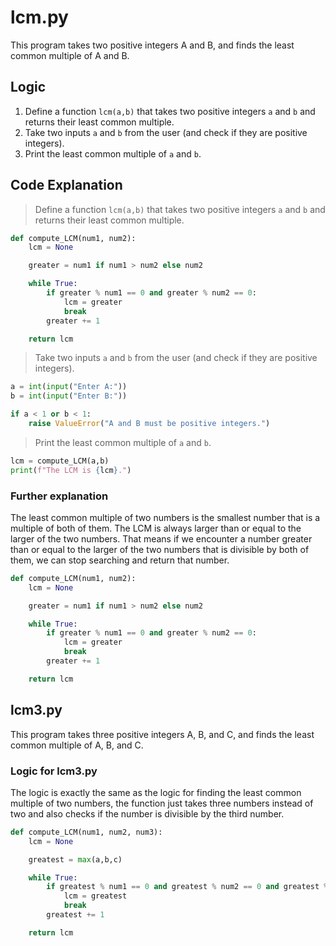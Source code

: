 # lcm.py

This program takes two positive integers A and B, and finds the least common multiple of A and B.

## Logic

1. Define a function `lcm(a,b)` that takes two positive integers `a` and `b` and returns their least common multiple.
2. Take two inputs `a` and `b` from the user (and check if they are positive integers).
3. Print the least common multiple of `a` and `b`.

## Code Explanation

> Define a function `lcm(a,b)` that takes two positive integers `a` and `b` and returns their least common multiple.

```python
def compute_LCM(num1, num2):
    lcm = None

    greater = num1 if num1 > num2 else num2

    while True:
        if greater % num1 == 0 and greater % num2 == 0:
            lcm = greater
            break
        greater += 1

    return lcm
```

> Take two inputs `a` and `b` from the user (and check if they are positive integers).

```python
a = int(input("Enter A:"))
b = int(input("Enter B:"))

if a < 1 or b < 1:
    raise ValueError("A and B must be positive integers.")
```

> Print the least common multiple of `a` and `b`.

```python
lcm = compute_LCM(a,b)
print(f"The LCM is {lcm}.")
```

### Further explanation

The least common multiple of two numbers is the smallest number that is a multiple of both of them.
The LCM is always larger than or equal to the larger of the two numbers.
That means if we encounter a number greater than or equal to the larger of the two numbers that is divisible by both of them, we can stop searching and return that number.

```python
def compute_LCM(num1, num2):
    lcm = None

    greater = num1 if num1 > num2 else num2

    while True:
        if greater % num1 == 0 and greater % num2 == 0:
            lcm = greater
            break
        greater += 1

    return lcm
```

## lcm3.py

This program takes three positive integers A, B, and C, and finds the least common multiple of A, B, and C.

### Logic for lcm3.py

The logic is exactly the same as the logic for finding the least common multiple of two numbers, the function just takes three numbers instead of two and also checks if the number is divisible by the third number.

```python
def compute_LCM(num1, num2, num3):
    lcm = None

    greatest = max(a,b,c)

    while True:
        if greatest % num1 == 0 and greatest % num2 == 0 and greatest % num3 == 0:
            lcm = greatest
            break
        greatest += 1

    return lcm
```

